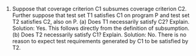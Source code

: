1. Suppose that coverage criterion C1 subsumes coverage criterion C2. Further suppose that
test set T1 satisfies C1 on program P and test set T2 satisfies C2, also on P.
(a) Does T1 necessarily satisfy C2? Explain.
  Solution:
  Yes. This follows directly from the definition of subsumption.
(b) Does T2 necessarily satisfy C1? Explain.
  Solution:
  No. There is no reason to expect test requirements generated by C1 to be satisfied by
  T2.
